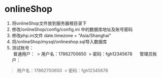 # onlineShop
1. 将onlineShop文件放到服务器根目录下    
2. 修改/onlineShop/config/config.ini 中的数据库地址及账号密码    
3. 修改php.ini文件 date.timezone = "Asia/Shanghai"    
4. 将/onlineShop/mysql/onlineshop.sql导入数据库    
5. 测试账号：    
  普通用户：
  >  用户名：17862700650 
  >  密码：fgh12345678    
  管理员账户：
  >  用户名：17862700650 
  >  密码：fgh12345678  
